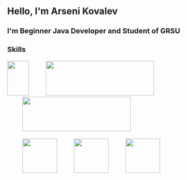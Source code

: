 ## Hello, I'm Arseni Kovalev

### I'm Beginner Java Developer and Student of GRSU



### Skills

<html>
<head>
 
</head>
<body>
    <p>
        <img  src="https://upload.wikimedia.org/wikipedia/ru/thumb/3/39/Java_logo.svg/1200px-Java_logo.svg.png" width="50px" height="80px"></img>
        <img style="margin-left: 35px" src="https://upload.wikimedia.org/wikipedia/commons/thumb/4/44/Spring_Framework_Logo_2018.svg/220px-Spring_Framework_Logo_2018.svg.png" width="250px" height="80px"></img>
        <img style="margin-left: 35px" src="https://upload.wikimedia.org/wikipedia/commons/thumb/2/22/Hibernate_logo_a.png/250px-Hibernate_logo_a.png" width="250px" height="80px"></img>
        <br>
        <br>
        <img style="margin-left: 35px" src="https://upload.wikimedia.org/wikipedia/commons/thumb/6/61/HTML5_logo_and_wordmark.svg/120px-HTML5_logo_and_wordmark.svg.png" width="80px" height="80px"></img>
        <img style="margin-left: 35px" src="https://upload.wikimedia.org/wikipedia/commons/thumb/d/d5/CSS3_logo_and_wordmark.svg/120px-CSS3_logo_and_wordmark.svg.png" width="80px" height="80px"></img>
        <img style="margin-left: 35px" src="https://upload.wikimedia.org/wikipedia/commons/thumb/2/29/Postgresql_elephant.svg/220px-Postgresql_elephant.svg.png" width="80px" height="80px"></img>
    </p>
</body>
</html>
